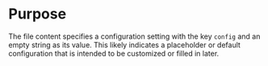 # Purpose
The file content specifies a configuration setting with the key `config` and an empty string as its value. This likely indicates a placeholder or default configuration that is intended to be customized or filled in later.
